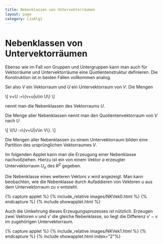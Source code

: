 ```yaml
---
title: Nebenklassen von Untervektorräumen
layout: page
category: LinAlg1
---
```

# Nebenklassen von Untervektorräumen

Ebenso wie im Fall von Gruppen und Untergruppen kann man auch für Vektorräume und Untervektorräume eine Quotientenstruktur definieren. Die Konstruktion ist in beiden Fällen vollkommen analog.

Sei also $V$ ein Vektorraum und $U$ ein Untervektorraum von $V$. Die Mengen

\\[ v+U :=\\{v+u\|u\in U\\} \\]

nennt man die Nebenklassen des Vektorraums $U$.

Die Menge aller Nebenklassen nennt man den Quotientenvektorraum von $V$ nach $U$

\\[ V/U :=\\{v+U\|v\in V\\}. \\]

Die Mengen aller Nebenklassen zu einem Untervektorraum bilden eine Partition des ursprünglichen Vektorraumes $V$.

Im folgenden Applet kann man die Erzeugung einer Nebenklasse nachvollziehen. Hierzu ist ein von einem Vektor $a$ erzeugter Untervektorraum $U_a$ des $R^2$ gegeben.

Die Nebenklasse eines weiteren Vektors $v$ wird angezeigt. Man kann beobachten, wie die Nebenklasse durch Aufaddieren von Vektoren $u$ aus dem Untervektorraum zu $v$ entsteht.

{% capture applet %} {% include_relative images/NKVek0.html %} {% endcapture %}
{% include showapplet.html %}

Auch die Umkehrung dieses Erzeugungsprozesses ist nützlich. Erzeugen zwei Vektoren  $v$ und $v'$ die gleiche Nebenklasse, so liegt die Differenz $v'-v$ im zugehörigen Untervektorraum.

{% capture applet %} {% include_relative images/NKVek1.html %} {% endcapture %}
{% include showapplet.html index="2"%}
